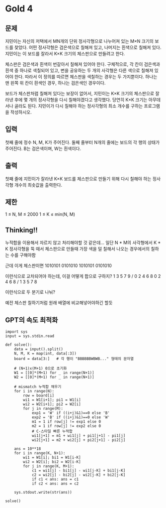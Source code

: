 # Gold 4

## 문제
지민이는 자신의 저택에서 MN개의 단위 정사각형으로 나누어져 있는 M×N 크기의 보드를 찾았다. 어떤 정사각형은 검은색으로 칠해져 있고, 나머지는 흰색으로 칠해져 있다. 지민이는 이 보드를 잘라서 K×K 크기의 체스판으로 만들려고 한다.

체스판은 검은색과 흰색이 번갈아서 칠해져 있어야 한다. 구체적으로, 각 칸이 검은색과 흰색 중 하나로 색칠되어 있고, 변을 공유하는 두 개의 사각형은 다른 색으로 칠해져 있어야 한다. 따라서 이 정의를 따르면 체스판을 색칠하는 경우는 두 가지뿐이다. 하나는 맨 왼쪽 위 칸이 흰색인 경우, 하나는 검은색인 경우이다.

보드가 체스판처럼 칠해져 있다는 보장이 없어서, 지민이는 K×K 크기의 체스판으로 잘라낸 후에 몇 개의 정사각형을 다시 칠해야겠다고 생각했다. 당연히 K×K 크기는 아무데서나 골라도 된다. 지민이가 다시 칠해야 하는 정사각형의 최소 개수를 구하는 프로그램을 작성하시오.

## 입력
첫째 줄에 정수 N, M, K가 주어진다. 둘째 줄부터 N개의 줄에는 보드의 각 행의 상태가 주어진다. B는 검은색이며, W는 흰색이다.

## 출력
첫째 줄에 지민이가 잘라낸 K×K 보드를 체스판으로 만들기 위해 다시 칠해야 하는 정사각형 개수의 최솟값을 출력한다.

## 제한
1 ≤ N, M ≤ 2000
1 ≤ K ≤ min(N, M)

## Thinking!!
누적합을 이용해서 자르지 않고 처리해야할 것 같은데...
일단 N * M의 사각형에서 K * K 정사각형을 뚝 때서 체스판으로 만들때
가장 색을 덜 칠해서 나오는 경우에서의 칠하는 수를 구해야함

근데 이게 체스판이면
1010101
0101010
1010101
0101010

이런식으로 교차되어야 하는데, 이걸 어떻게 합으로 구하지?
1 3 5 7 9 / 0 2 4 6 8
0 2 4 6 8 / 1 3 5 7 8

이런식으로 두 분기로 나눠?

예전 체스판 칠하기처럼 원래 배열에 비교해넣어야하긴 할듯

## GPT의 속도 최적화
    import sys
    input = sys.stdin.read
    
    def solve():
        data = input().split()
        N, M, K = map(int, data[:3])
        board = data[3:]   # 각 행이 "BBBBBBWBWB..." 형태의 문자열
    
        # (N+1)x(M+1) 0으로 초기화
        W1 = [[0]*(M+1) for _ in range(N+1)]
        W2 = [[0]*(M+1) for _ in range(N+1)]
    
        # mismatch 누적합 채우기
        for i in range(N):
            row = board[i]
            wi1 = W1[i+1]; pi1 = W1[i]
            wi2 = W2[i+1]; pi2 = W2[i]
            for j in range(M):
                exp1 = 'W' if ((i+j)&1)==0 else 'B'
                exp2 = 'B' if ((i+j)&1)==0 else 'W'
                m1 = 1 if row[j] != exp1 else 0
                m2 = 1 if row[j] != exp2 else 0
                # C-스타일 빠른 누적합
                wi1[j+1] = m1 + wi1[j] + pi1[j+1] - pi1[j]
                wi2[j+1] = m2 + wi2[j] + pi2[j+1] - pi2[j]
    
        ans = 10**18
        for i in range(K, N+1):
            wi1 = W1[i]; bi1 = W1[i-K]
            wi2 = W2[i]; bi2 = W2[i-K]
            for j in range(K, M+1):
                c1 = wi1[j] - bi1[j] - wi1[j-K] + bi1[j-K]
                c2 = wi2[j] - bi2[j] - wi2[j-K] + bi2[j-K]
                if c1 < ans: ans = c1
                if c2 < ans: ans = c2
    
        sys.stdout.write(str(ans))
    
    solve()
